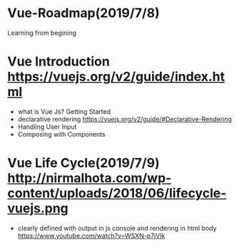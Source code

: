 # Vue-Roadmap(2019/7/8)
Learning from begining

# Vue Introduction            https://vuejs.org/v2/guide/index.html
  - what is Vue Js? Getting Started
  - declarative rendering           https://vuejs.org/v2/guide/#Declarative-Rendering
  - Handling User Input
  - Composing with Components
  
# Vue Life Cycle(2019/7/9)            http://nirmalhota.com/wp-content/uploads/2018/06/lifecycle-vuejs.png
 - clearly defined with output in js console and rendering in html body     https://www.youtube.com/watch?v=WSXN-p7jVIk
